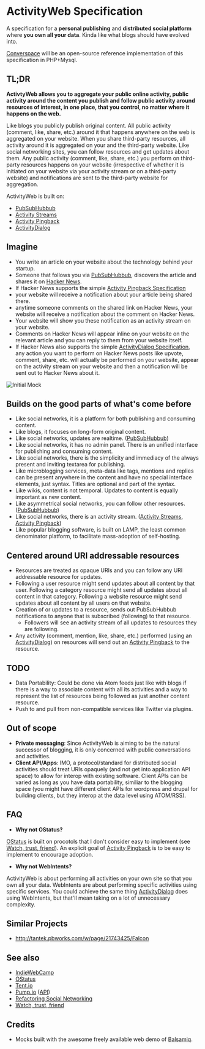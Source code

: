 ActivityWeb Specification
=========================

A specification for a __personal publishing__ and __distributed social platform__ where __you own all your data__. Kinda like what blogs should have evolved into.

[Converspace](https://converspace.org) will be an open-source reference implementation of this specification in PHP+Mysql.

TL;DR
-----
__ActivtyWeb allows you to aggregate your public online activity, public activity around the content you publish and follow public activity around resources of interest, in one place, that you control, no matter where it happens on the web.__

Like blogs you publicly publish original content. All public activity (comment, like, share, etc.) around it that happens anywhere on the web is aggregated on your website. When you share third-party resources, all activity around it is aggregated on your and the third-party website. Like social networking sites, you can follow resources and get updates about them. Any public activity (comment, like, share, etc.) you perform on third-party resources happens on your website (irrespective of whether it is initiated on your website via your activity stream or on a third-party website) and notifications are sent to the third-party website for aggregation.



ActivityWeb is built on:
* [PubSubHubbub](https://code.google.com/p/pubsubhubbub/)
* [Activity Streams](http://activitystrea.ms/)
* [Activity Pingback](http://activitypingback.org/)
* [ActivityDialog](http://activitydialog.org/)

Imagine
-------
* You write an article on your website about the technology behind your startup.
* Someone that follows you via [PubSubHubbub](https://code.google.com/p/pubsubhubbub/), discovers the article and shares it on [Hacker News](http://news.ycombinator.com/).
* If Hacker News supports the simple [Activity Pingback Specification](http://activitypingback.org/)
 * your website will receive a notification about your article being shared there.
 * anytime someone comments on the shared link on Hacker News, your website will receive a notification about the comment on Hacker News.
 * Your website will show you these notification as an activity stream on your website.
 * Comments on Hacker News will appear inline on your website on the relevant article and you can reply to them from your website itself.
* If Hacker News also supports the simple [ActivityDialog Specification](http://activitydialog.org/), any action you want to perform on Hacker News posts like upvote, comment, share, etc. will actually be performed on your website, appear on the activity stream on your website and then a notification will be sent out to Hacker News about it.

![Initial Mock](https://raw.github.com/converspace/activityweb-specification/master/mocks/converspace.png)

Builds on the good parts of what's come before
----------------------------------------------
* Like social networks, it is a platform for both publishing and consuming content.
* Like blogs, it focuses on long-form original content.
* Like social networks, updates are realtime. ([PubSubHubbub](https://code.google.com/p/pubsubhubbub/))
* Like social networks, it has no admin panel. There is an unified interface for publishing and consuming content.
* Like social networks, there is the simplicity and immediacy of the always present and inviting textarea for publishing.
* Like microblogging services, meta-data like tags, mentions and replies can be present anywhere in the content and have no special interface elements, just syntax. Titles are optional and part of the syntax.
* Like wikis, content is not temporal. Updates to content is equally important as new content.
* Like asymmetrical social networks, you can follow other resources. ([PubSubHubbub](https://code.google.com/p/pubsubhubbub/))
* Like social networks, there is an activity stream. ([Activity Streams](http://activitystrea.ms/), [Activity Pingback](http://activitypingback.org/))
* Like popular blogging software, is built on LAMP, the least common denominator platform, to facilitate mass-adoption of self-hosting.

Centered around URI addressable resources
-----------------------------------------
* Resources are treated as opaque URIs and you can follow any URI addressable resource for updates.
 * Following a user resource might send updates about all content by that user. Following a category resource might send all updates about all content in that category. Following a website resource might send updates about all content by all users on that website.
* Creation of or updates to a resource, sends out PubSubHubbub notifications to anyone that is subscribed (following) to that resource.
  * Followers will see an activity stream of all updates to resources they are following.
* Any activity (comment, mention, like, share, etc.) performed (using an [ActivityDialog](http://activitydialog.org/)) on resources will send out an [Activity Pingback](http://activitypingback.org/) to the resource. 


TODO
----
* Data Portability: Could be done via Atom feeds just like with blogs if there is a way to associate content with all its activities and a way to represent the list of resources being followed as just another content resource.
* Push to and pull from non-compatible services like Twitter via plugins.


Out of scope
------------
* __Private messaging__: Since ActivityWeb is aiming to be the natural successor of blogging, it is only concerned with public conversations and activities.
* __Client API/Apps__: IMO, a protocol/standard for distributed social activities should treat URIs opaquely (and not get into application API space) to allow for interop with existing software. Client APIs can be varied as long as you have data portability, similiar to the blogging space (you might have different client APIs for wordpress and drupal for building clients, but they interop at the data level using ATOM/RSS).


FAQ
---
* __Why not OStatus?__

 [OStatus](http://ostatus.org/) is built on procotols that I don't consider easy to implement (see [Watch, trust, friend](http://markpasc.typepad.com/blog/2011/03/watch-trust-friend.html)). An explicit goal of [Activity Pingback](http://activitypingback.org/) is to be easy to implement to encourage adoption.

* __Why not WebIntents?__

 ActivityWeb is about performing all activities on your own site so that you own all your data. WebIntents are about performing specific activities using specific services. You could achieve the same thing [ActivityDialog](http://activitydialog.org/) does using WebIntents, but that'll mean taking on a lot of unnecessary complexity.


Similar Projects
----------------
* http://tantek.pbworks.com/w/page/21743425/Falcon


See also
--------
* [IndieWebCamp](indiewebcamp.com/)
* [OStatus](http://ostatus.org/)
* [Tent.io](http://tent.io/)
* [Pump.io](http://pump.io/) ([API](https://github.com/e14n/pump.io/blob/master/API.md))
* [Refactoring Social Networking](http://andrewwoods.net/blog/2012/10/02/refactoring-social-networking/)
* [Watch, trust, friend](http://markpasc.typepad.com/blog/2011/03/watch-trust-friend.html)



Credits
-------
* Mocks built with the awesome freely available web demo of [Balsamiq](http://www.balsamiq.com/).